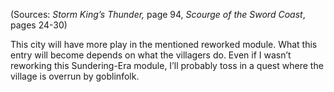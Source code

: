 
(Sources: *Storm King’s Thunder,* page 94, *Scourge of the Sword Coast*, pages 24-30)

This city will have more play in the mentioned reworked module. What this entry will become depends on what the villagers do. Even if I wasn’t reworking this Sundering-Era module, I’ll probably toss in a quest where the village is overrun by goblinfolk.
